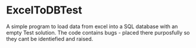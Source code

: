 # ExcelToDBTest
A simple program to load data from excel into a SQL database with an empty Test solution. The code contains bugs - placed there purposfully so they cant be identiefied and raised. 
